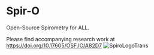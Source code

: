 # Spir-O
Open-Source Spirometry for ALL.

Please find accompanying research work at https://doi.org/10.17605/OSF.IO/A82D7
![SpiroLogoTrans](https://user-images.githubusercontent.com/58347016/133869452-a0f2e05c-1937-4f35-88c2-7a0e4367f610.png)
